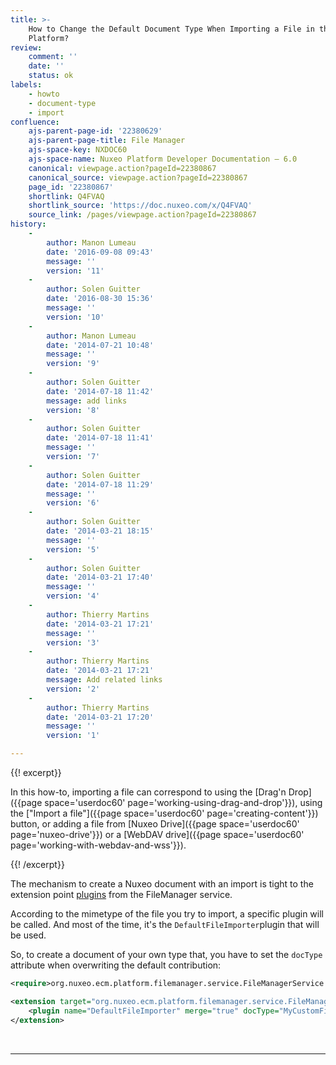 ```yaml
---
title: >-
    How to Change the Default Document Type When Importing a File in the Nuxeo
    Platform?
review:
    comment: ''
    date: ''
    status: ok
labels:
    - howto
    - document-type
    - import
confluence:
    ajs-parent-page-id: '22380629'
    ajs-parent-page-title: File Manager
    ajs-space-key: NXDOC60
    ajs-space-name: Nuxeo Platform Developer Documentation — 6.0
    canonical: viewpage.action?pageId=22380867
    canonical_source: viewpage.action?pageId=22380867
    page_id: '22380867'
    shortlink: Q4FVAQ
    shortlink_source: 'https://doc.nuxeo.com/x/Q4FVAQ'
    source_link: /pages/viewpage.action?pageId=22380867
history:
    - 
        author: Manon Lumeau
        date: '2016-09-08 09:43'
        message: ''
        version: '11'
    - 
        author: Solen Guitter
        date: '2016-08-30 15:36'
        message: ''
        version: '10'
    - 
        author: Manon Lumeau
        date: '2014-07-21 10:48'
        message: ''
        version: '9'
    - 
        author: Solen Guitter
        date: '2014-07-18 11:42'
        message: add links
        version: '8'
    - 
        author: Solen Guitter
        date: '2014-07-18 11:41'
        message: ''
        version: '7'
    - 
        author: Solen Guitter
        date: '2014-07-18 11:29'
        message: ''
        version: '6'
    - 
        author: Solen Guitter
        date: '2014-03-21 18:15'
        message: ''
        version: '5'
    - 
        author: Solen Guitter
        date: '2014-03-21 17:40'
        message: ''
        version: '4'
    - 
        author: Thierry Martins
        date: '2014-03-21 17:21'
        message: ''
        version: '3'
    - 
        author: Thierry Martins
        date: '2014-03-21 17:21'
        message: Add related links
        version: '2'
    - 
        author: Thierry Martins
        date: '2014-03-21 17:20'
        message: ''
        version: '1'

---
```

{{! excerpt}}

In this how-to, importing a file can correspond to using the [Drag'n Drop]({{page space='userdoc60' page='working-using-drag-and-drop'}}), using the ["Import a file"]({{page space='userdoc60' page='creating-content'}}) button, or adding a file from [Nuxeo Drive]({{page space='userdoc60' page='nuxeo-drive'}}) or a [WebDAV drive]({{page space='userdoc60' page='working-with-webdav-and-wss'}}).

{{! /excerpt}}

The mechanism to create a Nuxeo document with an import is tight to the extension point [plugins](http://explorer.nuxeo.org/nuxeo/site/distribution/Nuxeo%20Platform-6.0/viewExtensionPoint/org.nuxeo.ecm.platform.filemanager.service.FileManagerService--plugins) from the FileManager service.

According to the mimetype of the file you try to import, a specific plugin will be called. And most of the time, it's the `DefaultFileImporter`plugin that will be used.

So, to create a document of your own type that, you have to set the&nbsp;`docType` attribute when overwriting the default contribution:

```xml
<require>org.nuxeo.ecm.platform.filemanager.service.FileManagerService.Plugins</require>

<extension target="org.nuxeo.ecm.platform.filemanager.service.FileManagerService" point="plugins">
    <plugin name="DefaultFileImporter" merge="true" docType="MyCustomFileType" />
</extension>
```

&nbsp;

* * *